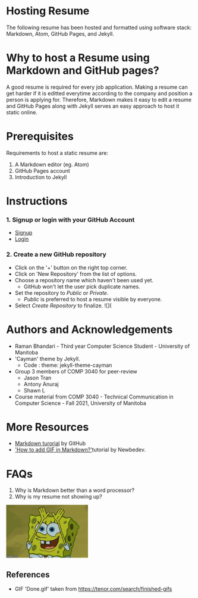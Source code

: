 
# Hosting Resume

The following resume has been hosted and formatted using software stack: Markdown, Atom, GitHub Pages, and Jekyll.

# Why to host a Resume using Markdown and GitHub pages?

A good resume is required for every job application. Making a resume can get harder if it is editted everytime according to the company and position a person is applying for. Therefore, Markdown makes it easy to edit a resume and GitHub Pages along with Jekyll serves an easy approach to host it static online.

# Prerequisites

Requirements to host a static resume are:
1. A Markdown editor (eg. Atom)
2. GitHub Pages account
3. Introduction to Jekyll

# Instructions
### 1. Signup or login with your GitHub Account
  * [Signup](https://github.com/signup?ref_cta=Sign+up&ref_loc=header+logged+out&ref_page=%2F&source=header-home)
  * [Login](https://github.com/login)
### 2. Create a new GitHub repository
  * Click on the '+' button on the right top corner.
  * Click on 'New Repository' from the list of options.
  * Choose a repository name which haven't been used yet.
    * GitHub won't let the user pick duplicate names.
  * Set the repository to *Public* or *Private*.
    * *Public* is preferred to host a resume visible by everyone.
  * Select *Create Repository* to finalize.
  ![](
  

# Authors and Acknowledgements
* Raman Bhandari - Third year Computer Science Student - University of Manitoba
* 'Cayman' theme by Jekyll. 
  * Code : theme: jekyll-theme-cayman
* Group 3 members of COMP 3040 for peer-review
  * Jason Tran
  * Antony Anuraj
  * Shawn L 
* Course material from COMP 3040 - Technical Communication in Computer Science - Fall 2021, University of Manitoba

# More Resources
* [Markdown turorial](https://guides.github.com/features/mastering-markdown/) by GitHub
* ['How to add GIF in Markdown?'](https://newbedev.com/is-there-a-way-to-add-a-gif-to-a-markdown-file)tutorial by Newbedev.


# FAQs
1. Why is Markdown better than a word processor?
2. Why is my resume not showing up?


![Alt Text](Done.gif) 
## **References**
* GIF 'Done.gif' taken from https://tenor.com/search/finished-gifs

